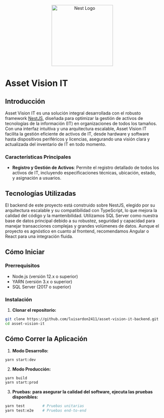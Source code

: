 <p align="center">
  <a href="http://nestjs.com/" target="blank"><img src="https://nestjs.com/img/logo-small.svg" width="200" alt="Nest Logo" /></a>
</p>

[circleci-image]: https://img.shields.io/circleci/build/github/nestjs/nest/master?token=abc123def456
[circleci-url]: https://circleci.com/gh/nestjs/nest

  <!--[![Backers on Open Collective](https://opencollective.com/nest/backers/badge.svg)](https://opencollective.com/nest#backer)
  [![Sponsors on Open Collective](https://opencollective.com/nest/sponsors/badge.svg)](https://opencollective.com/nest#sponsor)-->

# Asset Vision IT

## Introducción

Asset Vision IT es una solución integral desarrollada con el robusto framework [NestJS](https://nestjs.com/), diseñada para optimizar la gestión de activos de tecnologías de la información (IT) en organizaciones de todos los tamaños. Con una interfaz intuitiva y una arquitectura escalable, Asset Vision IT facilita la gestión eficiente de activos de IT, desde hardware y software hasta dispositivos periféricos y licencias, asegurando una visión clara y actualizada del inventario de IT en todo momento.

### Características Principales

- **Registro y Gestión de Activos**: Permite el registro detallado de todos los activos de IT, incluyendo especificaciones técnicas, ubicación, estado, y asignación a usuarios.


## Tecnologías Utilizadas

El backend de este proyecto está construido sobre NestJS, elegido por su arquitectura escalable y su compatibilidad con TypeScript, lo que mejora la calidad del código y la mantenibilidad. Utilizamos SQL Server como nuestra base de datos principal debido a su robustez, seguridad y capacidad para manejar transacciones complejas y grandes volúmenes de datos. Aunque el proyecto es agnóstico en cuanto al frontend, recomendamos Angular o React para una integración fluida.

## Cómo Iniciar

### Prerrequisitos

- Node.js (versión 12.x o superior)
- YARN (versión 3.x o superior)
- SQL Server (2017 o superior)

### Instalación

1. **Clonar el repositorio:**

```bash
git clone https://github.com/luisardon2411/asset-vision-it-backend.git
cd asset-vision-it
```
## Cómo Correr la Aplicación
1.  **Modo Desarrollo:**
```bash
yarn start:dev
```
2.  **Modo Producción:**
```bash
yarn build
yarn start:prod
```
3. **Pruebas:**
**para asegurar la calidad del software, ejecuta las pruebas disponibles:**

```bash
yarn test        # Pruebas unitarias
yarn test:e2e    # Pruebas end-to-end
```
